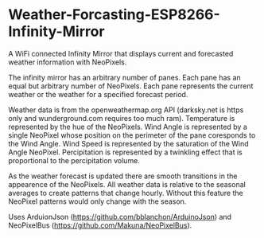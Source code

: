 # Weather-Forcasting-ESP8266-Infinity-Mirror
A WiFi connected Infinity Mirror that displays current and forecasted weather information with NeoPixels.

The infinity mirror has an arbitrary number of panes.
Each pane has an equal but arbitrary number of NeoPixels.
Each pane represents the current weather or the weather for a specified forecast period.

Weather data is from the openweathermap.org API (darksky.net is https only and wunderground.com requires too much ram).
Temperature is represented by the hue of the NeoPixels.
Wind Angle is represented by a single NeoPixel whose position on the perimeter of the pane coresponds to the Wind Angle.
Wind Speed is represented by the saturation of the Wind Angle NeoPixel.
Percipitation is represented by a twinkling effect that is proportional to the percipitation volume.

As the weather forecast is updated there are smooth transitions in the appearence of the NeoPixels. All weather data is relative to the seasonal averages to create patterns that change hourly. Without this feature the NeoPixel patterns would only change with the season.

Uses ArduionJson (https://github.com/bblanchon/ArduinoJson) and NeoPixelBus (https://github.com/Makuna/NeoPixelBus).
